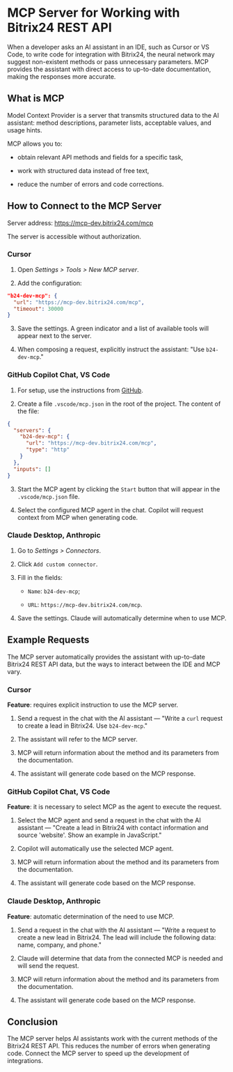 # MCP Server for Working with Bitrix24 REST API

When a developer asks an AI assistant in an IDE, such as Cursor or VS Code, to write code for integration with Bitrix24, the neural network may suggest non-existent methods or pass unnecessary parameters. MCP provides the assistant with direct access to up-to-date documentation, making the responses more accurate.

## What is MCP

Model Context Provider is a server that transmits structured data to the AI assistant: method descriptions, parameter lists, acceptable values, and usage hints.

MCP allows you to:

- obtain relevant API methods and fields for a specific task,

- work with structured data instead of free text,

- reduce the number of errors and code corrections.

## How to Connect to the MCP Server

Server address: <https://mcp-dev.bitrix24.com/mcp>

The server is accessible without authorization.

### Cursor

1. Open *Settings > Tools > New MCP server*.

2. Add the configuration:

  ```json
  "b24-dev-mcp": {
    "url": "https://mcp-dev.bitrix24.com/mcp",
    "timeout": 30000
  }
  ```

3. Save the settings. A green indicator and a list of available tools will appear next to the server.

4. When composing a request, explicitly instruct the assistant: "Use `b24-dev-mcp`."

### GitHub Copilot Chat, VS Code

1. For setup, use the instructions from [GitHub](https://docs.github.com/en/copilot/how-tos/provide-context/use-mcp/extend-copilot-chat-with-mcp#configuring-mcp-servers-manually).

2. Create a file `.vscode/mcp.json` in the root of the project. The content of the file:

  ```json
  {
    "servers": {
      "b24-dev-mcp": {
        "url": "https://mcp-dev.bitrix24.com/mcp",
        "type": "http"
      }
    },
    "inputs": []
  }
  ```

3. Start the MCP agent by clicking the `Start` button that will appear in the `.vscode/mcp.json` file.

4. Select the configured MCP agent in the chat. Copilot will request context from MCP when generating code.

### Claude Desktop, Anthropic

1. Go to *Settings > Connectors*.

2. Click `Add custom connector`.

3. Fill in the fields:

   - `Name`: `b24-dev-mcp`;

   - `URL`: `https://mcp-dev.bitrix24.com/mcp`.

4. Save the settings. Claude will automatically determine when to use MCP.

## Example Requests

The MCP server automatically provides the assistant with up-to-date Bitrix24 REST API data, but the ways to interact between the IDE and MCP vary.

### Cursor

**Feature**: requires explicit instruction to use the MCP server.

1. Send a request in the chat with the AI assistant — "Write a `curl` request to create a lead in Bitrix24. Use `b24-dev-mcp`."

2. The assistant will refer to the MCP server.

3. MCP will return information about the method and its parameters from the documentation.

4. The assistant will generate code based on the MCP response.

### GitHub Copilot Chat, VS Code

**Feature**: it is necessary to select MCP as the agent to execute the request.

1. Select the MCP agent and send a request in the chat with the AI assistant — "Create a lead in Bitrix24 with contact information and source 'website'. Show an example in JavaScript."

2. Copilot will automatically use the selected MCP agent.

3. MCP will return information about the method and its parameters from the documentation.

4. The assistant will generate code based on the MCP response.

### Claude Desktop, Anthropic

**Feature**: automatic determination of the need to use MCP.

1. Send a request in the chat with the AI assistant — "Write a request to create a new lead in Bitrix24. The lead will include the following data: name, company, and phone."

2. Claude will determine that data from the connected MCP is needed and will send the request.

3. MCP will return information about the method and its parameters from the documentation.

4. The assistant will generate code based on the MCP response.

## Conclusion

The MCP server helps AI assistants work with the current methods of the Bitrix24 REST API. This reduces the number of errors when generating code. Connect the MCP server to speed up the development of integrations.
